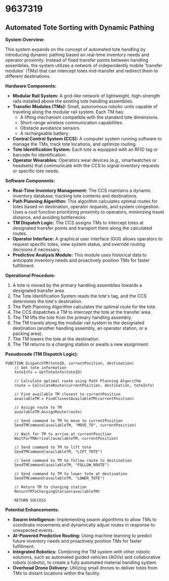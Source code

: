 # 9637319

## Automated Tote Sorting with Dynamic Pathing

**System Overview:**

This system expands on the concept of automated tote handling by introducing dynamic pathing based on real-time inventory needs and operator proximity. Instead of fixed transfer points between handling assemblies, the system utilizes a network of independently mobile 'transfer modules' (TMs) that can intercept totes mid-transfer and redirect them to different destinations.

**Hardware Components:**

*   **Modular Rail System:** A grid-like network of lightweight, high-strength rails installed above the existing tote handling assemblies.
*   **Transfer Modules (TMs):** Small, autonomous robotic units capable of traveling along the modular rail system. Each TM has:
    *   A lifting mechanism compatible with the standard tote dimensions.
    *   Short-range wireless communication capabilities.
    *   Obstacle avoidance sensors.
    *   A rechargeable battery.
*   **Central Control System (CCS):** A computer system running software to manage the TMs, track tote locations, and optimize routing.
*   **Tote Identification System:** Each tote is equipped with an RFID tag or barcode for identification.
*   **Operator Wearables:** Operators wear devices (e.g., smartwatches or headsets) that communicate with the CCS to signal inventory requests or specific tote needs.

**Software Components:**

*   **Real-Time Inventory Management:** The CCS maintains a dynamic inventory database, tracking tote contents and destinations.
*   **Path Planning Algorithm:** This algorithm calculates optimal routes for totes based on destination, operator requests, and system congestion. Uses a cost function prioritizing proximity to operators, minimizing travel distance, and avoiding bottlenecks.
*   **TM Dispatch Logic:** The CCS assigns TMs to intercept totes at designated transfer points and transport them along the calculated routes.
*   **Operator Interface:** A graphical user interface (GUI) allows operators to request specific totes, view system status, and override routing decisions if necessary.
*   **Predictive Analysis Module:**  This module uses historical data to anticipate inventory needs and proactively position TMs for faster fulfillment.

**Operational Procedure:**

1.  A tote is moved by the primary handling assemblies towards a designated transfer area.
2.  The Tote Identification System reads the tote's tag, and the CCS determines the tote's destination.
3.  The Path Planning Algorithm calculates the optimal route for the tote.
4.  The CCS dispatches a TM to intercept the tote at the transfer area.
5.  The TM lifts the tote from the primary handling assembly.
6.  The TM travels along the modular rail system to the designated destination (another handling assembly, an operator station, or a packing area).
7.  The TM lowers the tote at the destination.
8.  The TM returns to a charging station or awaits a new assignment.

**Pseudocode (TM Dispatch Logic):**

```
FUNCTION DispatchTM(toteID, currentPosition, destination)
    // Get tote information
    toteInfo = GetToteInfo(toteID)

    // Calculate optimal route using Path Planning Algorithm
    route = CalculateRoute(currentPosition, destination, toteInfo)

    // Find available TM closest to currentPosition
    availableTM = FindClosestAvailableTM(currentPosition)

    // Assign route to TM
    availableTM.AssignRoute(route)

    // Send command to TM to move to currentPosition
    SendTMCommand(availableTM, "MOVE_TO", currentPosition)

    // Wait for TM to arrive at currentPosition
    WaitForTMArrival(availableTM, currentPosition)

    // Send command to TM to lift tote
    SendTMCommand(availableTM, "LIFT_TOTE")

    // Send command to TM to follow route to destination
    SendTMCommand(availableTM, "FOLLOW_ROUTE")

    // Send command to TM to lower tote at destination
    SendTMCommand(availableTM, "LOWER_TOTE")

    // Return TM to charging station
    ReturnTMToChargingStation(availableTM)

    RETURN SUCCESS
```

**Potential Enhancements:**

*   **Swarm Intelligence:** Implementing swarm algorithms to allow TMs to coordinate movements and dynamically adjust routes in response to unexpected events.
*   **AI-Powered Predictive Routing:** Using machine learning to predict future inventory needs and proactively position TMs for faster fulfillment.
*   **Integrated Robotics:** Combining the TM system with other robotic solutions, such as automated guided vehicles (AGVs) and collaborative robots (cobots), to create a fully automated material handling system.
*   **Overhead Drone Delivery:** Utilizing small drones to deliver totes from TMs to distant locations within the facility.